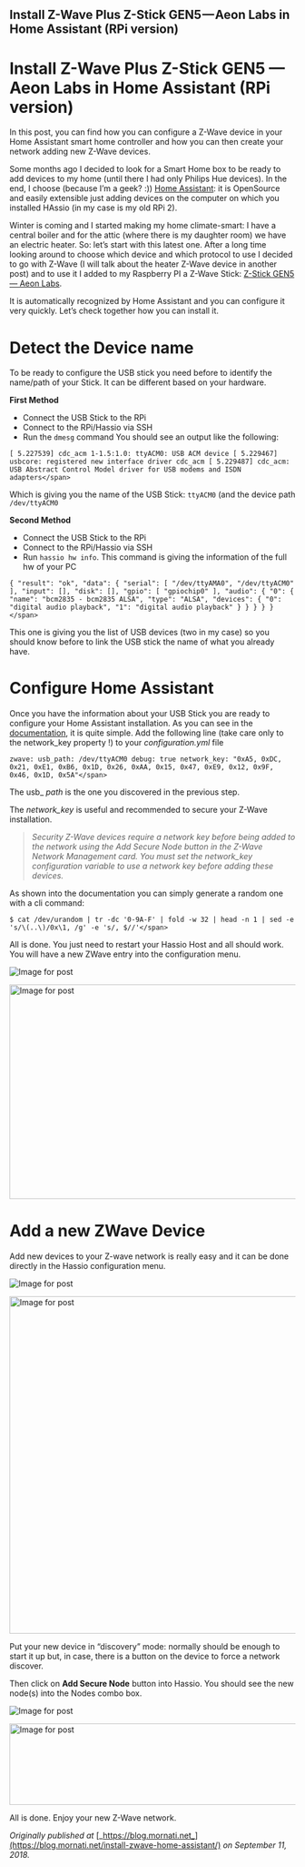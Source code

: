 ## Install Z-Wave Plus Z-Stick GEN5 — Aeon Labs in Home Assistant (RPi version)

# Install Z-Wave Plus Z-Stick GEN5 — Aeon Labs in Home Assistant (RPi version)


In this post, you can find how you can configure a Z-Wave device in your Home Assistant smart home controller and how you can then create your network adding new Z-Wave devices.

Some months ago I decided to look for a Smart Home box to be ready to add devices to my home (until there I had only Philips Hue devices).
In the end, I choose (because I’m a geek? :)) [Home Assistant](https://www.home-assistant.io/): it is OpenSource and easily extensible just adding devices on the computer on which you installed HAssio (in my case is my old RPi 2).

Winter is coming and I started making my home climate-smart: I have a central boiler and for the attic (where there is my daughter room) we have an electric heater.
So: let’s start with this latest one. After a long time looking around to choose which device and which protocol to use I decided to go with Z-Wave (I will talk about the heater Z-Wave device in another post) and to use it I added to my Raspberry PI a Z-Wave Stick: [Z-Stick GEN5 — Aeon Labs](https://www.amazon.fr/Contr%C3%B4leur-Z-Wave-Plus-Z-Stick-GEN5/dp/B00YETCNOE/ref=asc_df_B00YETCNOE/?tag=googshopfr-21&linkCode=df0&hvadid=51050688126&hvpos=1o1&hvnetw=g&hvrand=5946787651369239016&hvpone=&hvptwo=&hvqmt=&hvdev=c&hvdvcmdl=&hvlocint=&hvlocphy=9040859&hvtargid=pla-124038450486&psc=1).

It is automatically recognized by Home Assistant and you can configure it very quickly.
Let’s check together how you can install it.

# Detect the Device name

To be ready to configure the USB stick you need before to identify the name/path of your Stick. It can be different based on your hardware.

**First Method**

*   Connect the USB Stick to the RPi
*   Connect to the RPi/Hassio via SSH
*   Run the `dmesg` command
    You should see an output like the following:


```
[ 5.227539] cdc_acm 1-1.5:1.0: ttyACM0: USB ACM device [ 5.229467] usbcore: registered new interface driver cdc_acm [ 5.229487] cdc_acm: USB Abstract Control Model driver for USB modems and ISDN adapters</span>
```


Which is giving you the name of the USB Stick: `ttyACM0` (and the device path `/dev/ttyACM0`

**Second Method**

*   Connect the USB Stick to the RPi
*   Connect to the RPi/Hassio via SSH
*   Run `hassio hw info`. This command is giving the information of the full hw of your PC


```
{ "result": "ok", "data": { "serial": [ "/dev/ttyAMA0", "/dev/ttyACM0" ], "input": [], "disk": [], "gpio": [ "gpiochip0" ], "audio": { "0": { "name": "bcm2835 - bcm2835 ALSA", "type": "ALSA", "devices": { "0": "digital audio playback", "1": "digital audio playback" } } } } }</span>
```


This one is giving you the list of USB devices (two in my case) so you should know before to link the USB stick the name of what you already have.

# Configure Home Assistant

Once you have the information about your USB Stick you are ready to configure your Home Assistant installation.
As you can see in the [documentation](https://www.home-assistant.io/docs/z-wave/installation/), it is quite simple. Add the following line (take care only to the network_key property !) to your _configuration.yml_ file


```
zwave: usb_path: /dev/ttyACM0 debug: true network_key: "0xA5, 0xDC, 0x21, 0xE1, 0xB6, 0x1D, 0x26, 0xAA, 0x15, 0x47, 0xE9, 0x12, 0x9F, 0x46, 0x1D, 0x5A"</span>
```


The usb_ _path_ is the one you discovered in the previous step.

The _network_key_ is useful and recommended to secure your Z-Wave installation.

> _Security Z-Wave devices require a network key before being added to the network using the Add Secure Node button in the Z-Wave Network Management card. You must set the network_key configuration variable to use a network key before adding these devices._

As shown into the documentation you can simply generate a random one with a cli command:


```
$ cat /dev/urandom | tr -dc '0-9A-F' | fold -w 32 | head -n 1 | sed -e 's/\(..\)/0x\1, /g' -e 's/, $//'</span>
```


All is done. You just need to restart your Hassio Host and all should work. You will have a new ZWave entry into the configuration menu.

![Image for post](https://miro.medium.com/max/60/0*ZLCcODuPFB9Nm3eY.png?q=20)

<noscript><img alt="Image for post" class="t u v iw aj" src="https://miro.medium.com/max/1326/0*ZLCcODuPFB9Nm3eY.png" width="663" height="377" srcSet="https://miro.medium.com/max/552/0*ZLCcODuPFB9Nm3eY.png 276w, https://miro.medium.com/max/1104/0*ZLCcODuPFB9Nm3eY.png 552w, https://miro.medium.com/max/1280/0*ZLCcODuPFB9Nm3eY.png 640w, https://miro.medium.com/max/1326/0*ZLCcODuPFB9Nm3eY.png 663w" sizes="663px"/></noscript>

# Add a new ZWave Device

Add new devices to your Z-wave network is really easy and it can be done directly in the Hassio configuration menu.

![Image for post](https://miro.medium.com/max/60/0*isFu2iZHZa76ZQsl.png?q=20)

<noscript><img alt="Image for post" class="t u v iw aj" src="https://miro.medium.com/max/1502/0*isFu2iZHZa76ZQsl.png" width="751" height="593" srcSet="https://miro.medium.com/max/552/0*isFu2iZHZa76ZQsl.png 276w, https://miro.medium.com/max/1104/0*isFu2iZHZa76ZQsl.png 552w, https://miro.medium.com/max/1280/0*isFu2iZHZa76ZQsl.png 640w, https://miro.medium.com/max/1400/0*isFu2iZHZa76ZQsl.png 700w" sizes="700px"/></noscript>

Put your new device in “discovery” mode: normally should be enough to start it up but, in case, there is a button on the device to force a network discover.

Then click on **Add Secure Node** button into Hassio.
You should see the new node(s) into the Nodes combo box.

![Image for post](https://miro.medium.com/max/60/0*mWdZDEtYXGdpcQTm.png?q=20)

<noscript><img alt="Image for post" class="t u v iw aj" src="https://miro.medium.com/max/1228/0*mWdZDEtYXGdpcQTm.png" width="614" height="143" srcSet="https://miro.medium.com/max/552/0*mWdZDEtYXGdpcQTm.png 276w, https://miro.medium.com/max/1104/0*mWdZDEtYXGdpcQTm.png 552w, https://miro.medium.com/max/1228/0*mWdZDEtYXGdpcQTm.png 614w" sizes="614px"/></noscript>

All is done. Enjoy your new Z-Wave network.



_Originally published at_ [_https://blog.mornati.net_](https://blog.mornati.net/install-zwave-home-assistant/) _on September 11, 2018._